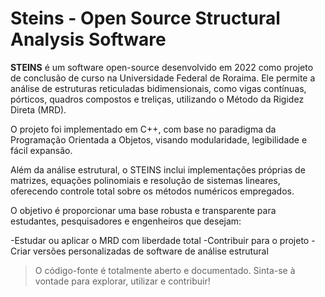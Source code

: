 # Steins - Open Source Structural Analysis Software

**STEINS** é um software open-source desenvolvido em 2022 como projeto de conclusão de curso na Universidade Federal de Roraima. Ele permite a análise de estruturas reticuladas bidimensionais, como vigas contínuas, pórticos, quadros compostos e treliças, utilizando o Método da Rigidez Direta (MRD).

O projeto foi implementado em C++, com base no paradigma da Programação Orientada a Objetos, visando modularidade, legibilidade e fácil expansão.

Além da análise estrutural, o STEINS inclui implementações próprias de matrizes, equações polinomiais e resolução de sistemas lineares, oferecendo controle total sobre os métodos numéricos empregados.

O objetivo é proporcionar uma base robusta e transparente para estudantes, pesquisadores e engenheiros que desejam:

-Estudar ou aplicar o MRD com liberdade total
-Contribuir para o projeto
-Criar versões personalizadas de software de análise estrutural

> O código-fonte é totalmente aberto e documentado. Sinta-se à vontade para explorar, utilizar e contribuir!
